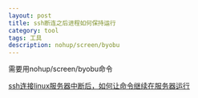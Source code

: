 ```yaml
---
layout: post
title: ssh断连之后进程如何保持运行
category: tool
tags: 工具
description: nohup/screen/byobu
---
```


需要用nohup/screen/byobu命令

[ssh连接linux服务器中断后，如何让命令继续在服务器运行](https://blog.csdn.net/darren817/article/details/79807871)